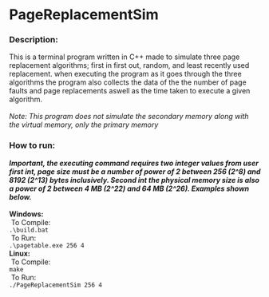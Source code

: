 # PageReplacementSim
### Description: 
This is a terminal program written in C++ made to simulate three page replacement algorithms; first in first out, random, and least recently used replacement.
when executing the program as it goes through the three algorithms the program also collects the data of the the number of page faults and page replacements
aswell as the time taken to execute a given algorithm. <br/><br/>
*Note: This program does not simulate the secondary memory along with the virtual memory, only the primary memory* <br/>
### How to run:
***Important, the executing command requires two integer values from user first int, page size must be a number of power of 2
between 256 (2^8) and 8192 (2^13) bytes inclusively. Second int the physical memory size is also a
power of 2 between 4 MB (2^22) and 64 MB (2^26). Examples shown below.*** <br/><br/>
**Windows:** <br/>
&nbsp;To Compile: <br/>
``` .\build.bat ```<br/>
&nbsp;To Run: <br/>
```.\pagetable.exe 256 4```<br/>
**Linux:** <br/>
&nbsp;To Compile: <br/>
```make```<br/>
&nbsp;To Run: <br/>
```./PageReplacementSim 256 4```<br/>
